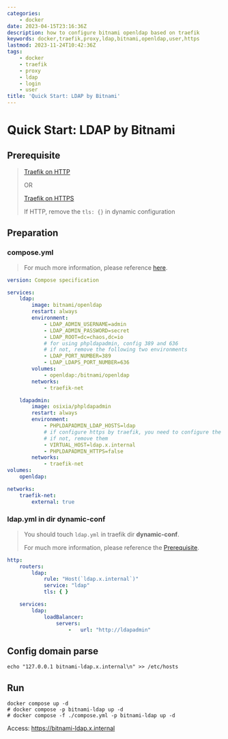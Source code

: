 ```yaml
---
categories:
    - docker
date: 2023-04-15T23:16:36Z
description: how to configure bitnami openldap based on traefik
keywords: docker,traefik,proxy,ldap,bitnami,openldap,user,https
lastmod: 2023-11-24T10:42:36Z
tags:
    - docker
    - traefik
    - proxy
    - ldap
    - login
    - user
title: 'Quick Start: LDAP by Bitnami'
---
```




# Quick Start: LDAP by Bitnami

## Prerequisite

> [Traefik on HTTP](https://blog.caoyu.info/quick-start-1-traefik.html)
>
> OR
>
> [Traefik on HTTPS](https://blog.caoyu.info/quick-start-1-1-traefik-ssl.html)
>
> If HTTP, remove the `tls: {}` in dynamic configuration

## Preparation

### compose.yml

> For much more information, please reference [here](https://hub.docker.com/r/bitnami/openldap/).

```yaml
version: Compose specification

services:
    ldap:
        image: bitnami/openldap
        restart: always
        environment:
            - LDAP_ADMIN_USERNAME=admin
            - LDAP_ADMIN_PASSWORD=secret
            - LDAP_ROOT=dc=chaos,dc=io
            # for using phpldapadmin, config 389 and 636
            # if not, remove the following two environments
            - LDAP_PORT_NUMBER=389
            - LDAP_LDAPS_PORT_NUMBER=636
        volumes:
            - openldap:/bitnami/openldap
        networks:
            - traefik-net

    ldapadmin:
        image: osixia/phpldapadmin
        restart: always
        environment:
            - PHPLDAPADMIN_LDAP_HOSTS=ldap
            # if configure https by traefik, you need to configure the following two lines
            # if not, remove them
            - VIRTUAL_HOST=ldap.x.internal
            - PHPLDAPADMIN_HTTPS=false
        networks:
            - traefik-net
volumes:
    openldap:

networks:
    traefik-net:
        external: true

```

### ldap.yml in dir dynamic-conf

> You should touch `ldap.yml` in traefik dir **dynamic-conf**.
>
> For much more information, please reference the [Prerequisite](#Prerequisite).

```yaml
http:
    routers:
        ldap:
            rule: "Host(`ldap.x.internal`)"
            service: "ldap"
            tls: { }

    services:
        ldap:
            loadBalancer:
                servers:
                    -   url: "http://ldapadmin"

```

## Config domain parse

```shell
echo "127.0.0.1 bitnami-ldap.x.internal\n" >> /etc/hosts
```

## Run

```shell
docker compose up -d
# docker compose -p bitnami-ldap up -d
# docker compose -f ./compose.yml -p bitnami-ldap up -d
```

Access: <https://bitnami-ldap.x.internal>

